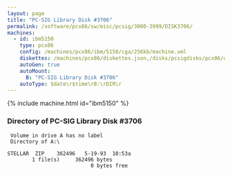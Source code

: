 ```yaml
---
layout: page
title: "PC-SIG Library Disk #3706"
permalink: /software/pcx86/sw/misc/pcsig/3000-3999/DISK3706/
machines:
  - id: ibm5150
    type: pcx86
    config: /machines/pcx86/ibm/5150/cga/256kb/machine.xml
    diskettes: /machines/pcx86/diskettes.json,/disks/pcsigdisks/pcx86/diskettes.json
    autoGen: true
    autoMount:
      B: "PC-SIG Library Disk #3706"
    autoType: $date\r$time\rB:\rDIR\r
---
```


{% include machine.html id="ibm5150" %}

### Directory of PC-SIG Library Disk #3706

     Volume in drive A has no label
     Directory of A:\

    STELLAR  ZIP    362496   5-19-93  10:53a
            1 file(s)     362496 bytes
                               0 bytes free
